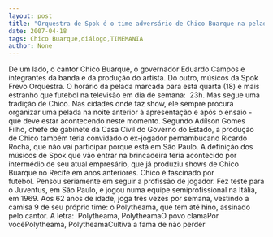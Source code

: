 ```yaml
---
layout: post
title: "Orquestra de Spok é o time adversário de Chico Buarque na pelada de logo mais"
date: 2007-04-18
tags: Chico Buarque,diálogo,TIMEMANIA
author: None
---
```

De um lado, o cantor Chico Buarque, o governador Eduardo Campos e integrantes da banda e da produção do artista. Do outro, músicos da Spok Frevo Orquestra.
O horário&nbsp;da pelada&nbsp;marcada para esta quarta (18) é mais estranho que futebol na televisão em dia de semana:&nbsp; 23h.&nbsp;Mas segue uma tradição de Chico. Nas cidades onde faz show, ele sempre procura organizar uma pelada na noite anterior à apresentação e após o ensaio - que deve estar acontecendo neste momento.
Segundo Adílson Gomes Filho, chefe de gabinete da Casa Civil do Governo do Estado, a produção de Chico também teria convidado o ex-jogador pernambucano Ricardo Rocha, que não vai participar porque está em São Paulo.
A definição dos músicos de Spok que vão entrar na brincadeira teria acontecido por intermédio de seu atual empresário, que já produziu shows de Chico Buarque no Recife em anos anteriores.
Chico é fascinado por futebol.&nbsp;Pensou seriamente em seguir a profissão de jogador. Fez teste para o Juventus, em São Paulo, e jogou numa equipe semiprofissional na Itália, em 1969.
Aos 62 anos de idade, joga três vezes por semana, vestindo a camisa 9 de seu próprio time: o Polytheama, que tem até hino, assinado pelo cantor.
A letra:&nbsp;
Polytheama, PolytheamaO povo clamaPor vocêPolytheama, PolytheamaCultiva a fama de não perder  